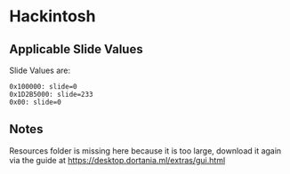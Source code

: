 # Hackintosh

## Applicable Slide Values
Slide Values are:  
~~~
0x100000: slide=0
0x1D2B5000: slide=233
0x00: slide=0
~~~
## Notes
Resources folder is missing here because it is too large, download it again via the guide at https://desktop.dortania.ml/extras/gui.html
